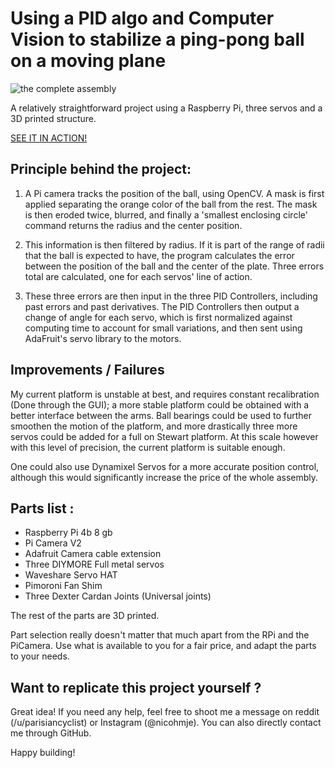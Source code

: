 # Using a PID algo and Computer Vision to stabilize a ping-pong ball on a moving plane

![the complete assembly](https://github.com/nicohmje/PID-ballonplate/blob/main/Complete_assembly.jpg?raw=true)

A relatively straightforward project using a Raspberry Pi, three servos and a 3D printed structure.

[SEE IT IN ACTION!](https://www.reddit.com/r/3Dprinting/comments/vbh1qf/3d_printed_all_the_parts_almost_for_this_fun/)

## Principle behind the project: 

1. A Pi camera tracks the position of the ball, using OpenCV. A mask is first applied separating the orange color of the ball from the rest. The mask is then eroded twice, blurred, and finally a 'smallest enclosing circle' command returns the radius and the center position.

2. This information is then filtered by radius. If it is part of the range of radii that the ball is expected to have, the program calculates the error between the position of the ball and the center of the plate. Three errors total are calculated, one for each servos' line of action.

3. These three errors are then input in the three PID Controllers, including past errors and past derivatives. The PID Controllers then output a change of angle for each servo, which is first normalized against computing time to account for small variations, and then sent using AdaFruit's servo library to the motors. 

## Improvements / Failures

My current platform is unstable at best, and requires constant recalibration (Done through the GUI); a more stable platform could be obtained with a better interface between the arms. Ball bearings could be used to further smoothen the motion of the platform, and more drastically three more servos could be added for a full on Stewart platform. At this scale however with this level of precision, the current platform is suitable enough. 

One could also use Dynamixel Servos for a more accurate position control, although this would significantly increase the price of the whole assembly. 

## Parts list : 

- Raspberry Pi 4b 8 gb
- Pi Camera V2
- Adafruit Camera cable extension
- Three DIYMORE Full metal servos
- Waveshare Servo HAT
- Pimoroni Fan Shim
- Three Dexter Cardan Joints (Universal joints)

The rest of the parts are 3D printed. 

Part selection really doesn't matter that much apart from the RPi and the PiCamera. Use what is available to you for a fair price, and adapt the parts to your needs. 

## Want to replicate this project yourself ? 

Great idea! If you need any help, feel free to shoot me a message on reddit (/u/parisiancyclist) or Instagram (@nicohmje). You can also directly contact me through GitHub. 

Happy building!


